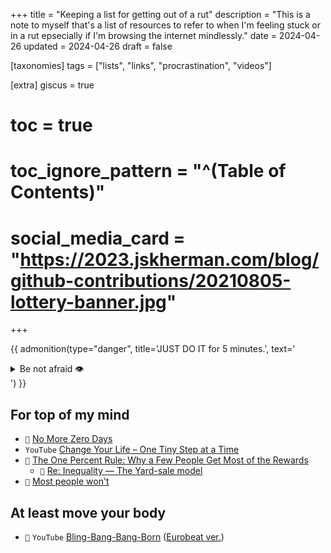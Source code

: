 +++
title = "Keeping a list for getting out of a rut"
description = "This is a note to myself that's a list of resources to refer to when I'm feeling stuck or in a rut epsecially if I'm browsing the internet mindlessly."
date = 2024-04-26
updated = 2024-04-26
draft = false

[taxonomies]
tags = ["lists", "links", "procrastination", "videos"]

[extra]
giscus = true
# toc = true
# toc_ignore_pattern = "^(Table of Contents)"
# social_media_card = "https://2023.jskherman.com/blog/github-contributions/20210805-lottery-banner.jpg"
+++

{{ admonition(type="danger", title='JUST DO IT for 5 minutes.', text='<details><summary>Be not afraid 👁️</summary>I must not fear. Fear is the mind-killer. Fear is the little-death that brings total obliteration. I will face my fear. I will permit it to pass over me and through me. And when it has gone past, I will turn the inner eye to see its path. Where the fear has gone, there will be nothing. Only I will remain.</details>') }}

## For top of my mind

- `📝` [No More Zero Days](https://old.reddit.com/r/NonZeroDay/comments/1qbxvz/the_gospel_of_uryans01_helpful_advice_for_anyone/)
- `YouTube` [Change Your Life – One Tiny Step at a Time](https://www.youtube.com/watch?v=75d_29QWELk)
- `📝` [The One Percent Rule: Why a Few People Get Most of the Rewards](https://jamesclear.com/the-1-percent-rule)
    - `📝` [Re: Inequality — The Yard-sale model](https://pudding.cool/2022/12/yard-sale/)
- `📝` [Most people won't](https://bryce.vc/post/64889707700/most-people-wont)

## At least move your body 

- `🎵` `YouTube` [Bling-Bang-Bang-Born](https://www.youtube.com/watch?v=H6FUBWGSOIc) ([Eurobeat ver.](https://www.youtube.com/watch?v=W5MpvO-7bsg)) 
